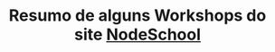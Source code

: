 ---
layout: post-list
title: Resumo de alguns Workshops do site <a href="https://nodeschool.io/pt-br/"><span data-x=""><strong>NodeSchool</strong>
excerpt: "Resumo de alguns Workshops"
comments: true
---